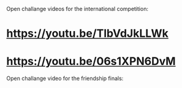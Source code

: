 Open challange videos for the international competition:

# https://youtu.be/TlbVdJkLLWk

# https://youtu.be/06s1XPN6DvM


Open challange video for the friendship finals:


